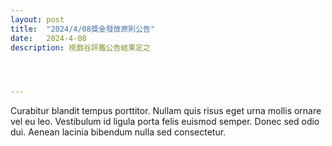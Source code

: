 ```yaml
---
layout: post
title:  "2024/4/08獎金發放原則公告"
date:   2024-4-08
description: 視戲谷評鑑公告結果定之




---
```


<p class="intro"><span class="dropcap">C</span>urabitur blandit tempus porttitor. Nullam quis risus eget urna mollis ornare vel eu leo. Vestibulum id ligula porta felis euismod semper. Donec sed odio dui. Aenean lacinia bibendum nulla sed consectetur.</p>
